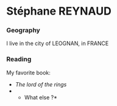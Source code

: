 # Stéphane REYNAUD

### Geography

I live in the city of LEOGNAN, in FRANCE

### Reading

My favorite book:

- *The lord of the rings* 
- * What else ?*


